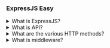 ### ExpressJS Easy

<details>
  <summary>What is ExpressJS?</summary>

**Express.js** is a flexible and clean Node.js web application framework that provides robust features to develop web and mobile applications. You can assume express as a layer built on top of the `Node.js` that helps us to manage a server and routes.

### Let's See More Features Of Express.js :

1. It can be used to design single-page, multi-page and hybrid Web Applications
2. It allows you to set up `middleware` to respond to `HTTP` requests.
3. It Defines a routing table that is used to perform different actions based on `HTTP methods and URL`
4. It allows you to dynamically read HTML pages based on passing arguments to templates

It facilitates the rapid development of Node-based web applications.
In the MERN stack, Express will be used as a backend API
server that interacts with the MongoDB database to
serve data to client (React) applications.

</details>

<details>
  <summary>What is API?</summary>

**APIs:** API stands for "Application Programming Interface", is a set of rules and tools that allows different software applications to communicate with each other.
An API is like a messenger between different computer programs. It helps them share information and work together smoothly.

</details>

<details>
  <summary>What are the various HTTP methods?</summary>
  TODO: add answer @PournimaAnjole
</details>

<details>
  <summary>What is middleware?</summary>
  TODO: add answer @PournimaAnjole
</details>

